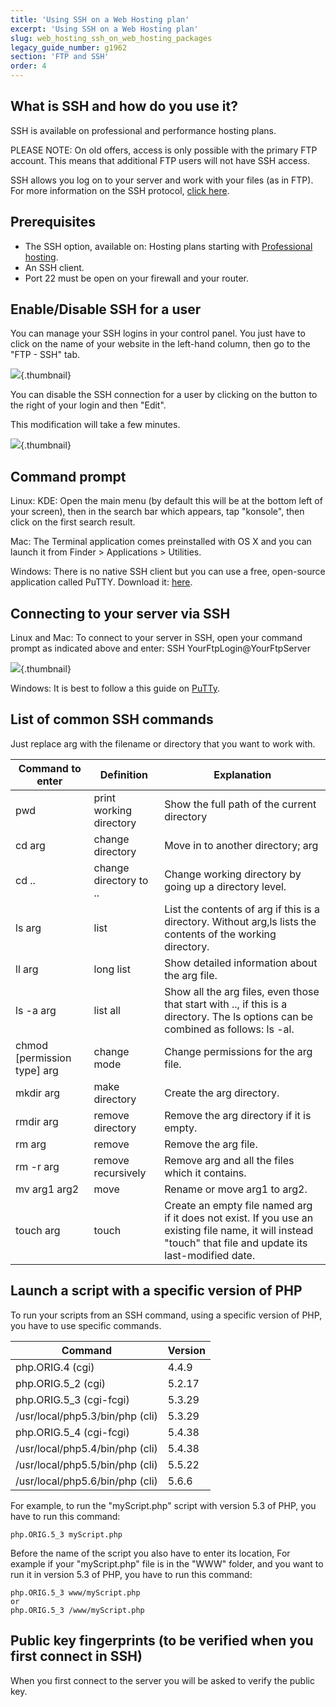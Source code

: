 ```yaml
---
title: 'Using SSH on a Web Hosting plan'
excerpt: 'Using SSH on a Web Hosting plan'
slug: web_hosting_ssh_on_web_hosting_packages
legacy_guide_number: g1962
section: 'FTP and SSH'
order: 4
---
```


## What is SSH and how do you use it?
SSH is available on professional and performance hosting plans.

PLEASE NOTE: On old offers, access is only possible with the primary FTP account. This means that additional FTP users will not have SSH access. 

SSH allows you log on to your server and work with your files (as in FTP).
For more information on the SSH protocol, [click here](https://en.wikipedia.org/wiki/Secure_Shell).

## Prerequisites

- The SSH option, available on: Hosting plans starting with [Professional hosting](https://www.ovh.co.uk/web-hosting/).
- An SSH client.
- Port 22 must be open on your firewall and your router.

## Enable/Disable SSH for a user
You can manage your SSH logins in your control panel. You just have to click on the name of your website in the left-hand column, then go to the "FTP - SSH" tab.

![](images/sshguide_screen1.png){.thumbnail}

You can disable the SSH connection for a user by clicking on the button to the right of your login and then "Edit".

This modification will take a few minutes.

![](images/sshguide_screen2.png){.thumbnail}

## Command prompt
Linux: KDE: Open the main menu (by default this will be at the bottom left of your screen), then in the search bar which appears, tap "konsole", then click on the first search result.

Mac: The Terminal application comes preinstalled with OS X and you can launch it from Finder > Applications > Utilities.

Windows: There is no native SSH client but you can use a free, open-source application called PuTTY. Download it: [here](http://www.putty.org/).

## Connecting to your server via SSH
Linux and Mac: To connect to your server in SSH, open your command prompt as indicated above and enter:
SSH YourFtpLogin@YourFtpServer

![](images/img_3093.jpg){.thumbnail}

Windows: It is best to follow a this guide on
[PuTTy](https://docs.ovh.com/gb/en/hosting/web_hosting_using_putty_on_windows/).

## List of common SSH commands
Just replace arg with the filename or directory that you want to work with. 

|Command to enter|Definition|Explanation|
|---|---|---|
|pwd|print working directory|Show the full path of the current directory|
|cd arg| change directory | Move in to another directory; arg |refers to this new directory. The cd command without adding arg goes to the home directory. | 
|cd ..|change directory to ..|Change working directory by going up a directory level.|
|ls arg|list|List the contents of arg if this is a directory. Without arg,ls lists the contents of the working directory.|
|ll arg|long list|Show detailed information about the arg file.|
|ls -a arg|list all|Show all the arg files, even those that start with .., if this is a directory. The ls options can be combined as follows: ls -al.|
|chmod [permission type]  arg|change  mode|Change permissions for the arg file.|
|mkdir arg|make directory|Create the arg directory.|
|rmdir arg|remove directory|Remove the arg directory if it is empty.|
|rm arg|remove|Remove the arg file.|
|rm -r arg|remove recursively|Remove arg and all the files which it contains.|
|mv arg1 arg2|move|Rename or move arg1 to arg2.|
|touch arg|touch|Create an empty file named arg if it does not exist. If you use an existing file name, it will instead "touch" that file and update its last-modified date.|

## Launch a script with a specific version of PHP
To run your scripts from an SSH command, using a specific version of PHP, you have to use specific commands.

|Command|Version|
|---|---|
|php.ORIG.4 (cgi)|4.4.9|
|php.ORIG.5_2 (cgi)|5.2.17|
|php.ORIG.5_3 (cgi-fcgi)|5.3.29|
|/usr/local/php5.3/bin/php (cli)|5.3.29|
|php.ORIG.5_4 (cgi-fcgi)|5.4.38|
|/usr/local/php5.4/bin/php (cli)|5.4.38|
|/usr/local/php5.5/bin/php (cli)|5.5.22|
|/usr/local/php5.6/bin/php (cli)|5.6.6|

For example, to run the "myScript.php" script with version 5.3 of PHP, you have to run this command:

```
php.ORIG.5_3 myScript.php
```

Before the name of the script you also have to enter its location, 
For example if your "myScript.php" file is in the "WWW" folder, and you want to run it in version 5.3 of PHP, you have to run this command:

```
php.ORIG.5_3 www/myScript.php
or
php.ORIG.5_3 /www/myScript.php
```

## Public key fingerprints (to be verified when you first connect in SSH)
When you first connect to the server you will be asked to verify the public key.
